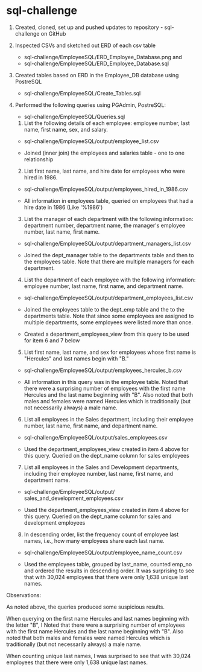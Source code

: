 # sql-challenge

1) Created, cloned, set up and pushed updates to repository - sql-challenge on GitHub

2) Inspected CSVs and sketched out ERD of each csv table
	- sql-challenge/EmployeeSQL/ERD_Employee_Database.png and 
	- sql-challenge/EmployeeSQL/ERD_Employee_Database.sql

3) Created tables based on ERD in the Employee_DB database using PostreSQL
	- sql-challenge/EmployeeSQL/Create_Tables.sql

4) Performed the following queries using PGAdmin, PostreSQL:

	- sql-challenge/EmployeeSQL/Queries.sql

	1. List the following details of each employee: employee number, 		last name, first name, sex, and salary.

	- sql-challenge/EmployeeSQL/output/employee_list.csv

	- Joined (inner join) the employees and salaries table - one to 			one relationship

	2. List first name, last name, and hire date for employees who 	were hired in 1986.

	- sql-challenge/EmployeeSQL/output/employees_hired_in_1986.csv

	- All information in employees table, queried on employees that 			had a hire date in 1986 (Like '%1986')

	3. List the manager of each department with the following 	information: department number, department name, the manager's 	employee number, last name, first name.

	- sql-challenge/EmployeeSQL/output/department_managers_list.csv

	- Joined the dept_manager table to the departments table and then 		to the employees table.  Note that there are multiple 				managers for each department.  

	4. List the department of each employee with the following 	information: employee number, last name, first name, and 	department name.

	- sql-challenge/EmployeeSQL/output/department_employees_list.csv

	- Joined the employees table to the dept_emp table and the to the 		departments table.  Note that since some employees are 			assigned to multiple departments, some employees were listed 		more than once.

	- Created a department_employees_view from this query to be used 		for item 6 and 7 below

	5. List first name, last name, and sex for employees whose first 	name is "Hercules" and last names begin with "B."

	- sql-challenge/EmployeeSQL/output/employees_hercules_b.csv

	- All information in this query was in the employee table.  			Noted that there were a surprising number of employees with 			the first name Hercules and the last name beginning with 			"B".  Also noted that both males and females were named 			Hercules which is traditionally (but not necessarily always) 		a male name.  

	6. List all employees in the Sales department, including their 	employee number, last name, first name, and department name.

	- sql-challenge/EmployeeSQL/output/sales_employees.csv

	- Used the department_employees_view created in item 4 above for 			this query.  Queried on the dept_name column for sales 			employees

	7. List all employees in the Sales and Development departments, 	including their employee number, last name, first name, and 	department name.

	- sql-challenge/EmployeeSQL/output/
					sales_and_development_employees.csv

	- Used the department_employees_view created in item 4 above for 			this query.  Queried on the dept_name column for sales and 		development employees

	8. In descending order, list the frequency count of employee last 	names, i.e., how many employees share each last name.

	- sql-challenge/EmployeeSQL/output/employee_name_count.csv

	- Used the employees table, grouped by last_name, counted emp_no 			and ordered the results in descending order.  It was 				surprising to see that with 30,024 employees that there were 		only 1,638 unique last names. 

Observations:

As noted above, the queries produced some suspicious results.

When querying on the first name Hercules and last names beginning with the letter "B", I Noted that there were a surprising number of employees with the first name Hercules and the last name beginning with "B".  Also noted that both males and females were named Hercules which is traditionally (but not necessarily always) a male name.  

When counting unique last names, I was surprised to see that with 30,024 employees that there were only 1,638 unique last names. 





 


